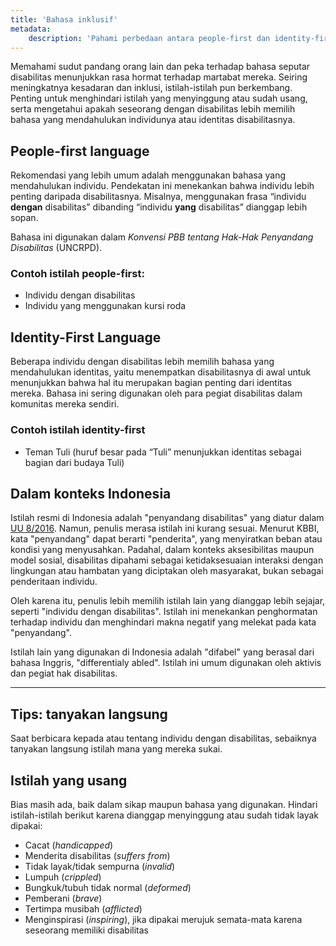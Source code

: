 ```yaml
---
title: 'Bahasa inklusif'
metadata:
    description: 'Pahami perbedaan antara people-first dan identity-first language dalam konteks disabilitas. Pelajari penggunaan istilah yang inklusif, hindari istilah yang menyinggung, dan kenali preferensi individu dalam penyebutan.'
---
```


Memahami sudut pandang orang lain dan peka terhadap bahasa seputar disabilitas menunjukkan rasa hormat terhadap martabat mereka. Seiring meningkatnya kesadaran dan inklusi, istilah-istilah pun berkembang. Penting untuk menghindari istilah yang menyinggung atau sudah usang, serta mengetahui apakah seseorang dengan disabilitas lebih memilih bahasa yang mendahulukan individunya atau identitas disabilitasnya.

## People-first language

Rekomendasi yang lebih umum adalah menggunakan bahasa yang mendahulukan individu. Pendekatan ini menekankan bahwa individu lebih penting daripada disabilitasnya. Misalnya, menggunakan frasa “individu **dengan** disabilitas” dibanding “individu **yang** disabilitas” dianggap lebih sopan.

Bahasa ini digunakan dalam *Konvensi PBB tentang Hak-Hak Penyandang Disabilitas* (UNCRPD).

### Contoh istilah people-first:
- Individu dengan disabilitas
- Individu yang menggunakan kursi roda

## Identity-First Language

Beberapa individu dengan disabilitas lebih memilih bahasa yang mendahulukan identitas, yaitu menempatkan disabilitasnya di awal untuk menunjukkan bahwa hal itu merupakan bagian penting dari identitas mereka. Bahasa ini sering digunakan oleh para pegiat disabilitas dalam komunitas mereka sendiri.

### Contoh istilah identity-first
- Teman Tuli (huruf besar pada “Tuli” menunjukkan identitas sebagai bagian dari budaya Tuli)

## Dalam konteks Indonesia
Istilah resmi di Indonesia adalah "penyandang disabilitas" yang diatur dalam [UU 8/2016](https://peraturan.bpk.go.id/Details/37251/uu-no-8-tahun-2016). Namun, penulis merasa istilah ini kurang sesuai. Menurut KBBI, kata "penyandang" dapat berarti "penderita", yang menyiratkan beban atau kondisi yang menyusahkan. Padahal, dalam konteks aksesibilitas maupun model sosial, disabilitas dipahami sebagai ketidaksesuaian interaksi dengan lingkungan atau hambatan yang diciptakan oleh masyarakat, bukan sebagai penderitaan individu.

Oleh karena itu, penulis lebih memilih istilah lain yang dianggap lebih sejajar, seperti "individu dengan disabilitas". Istilah ini menekankan penghormatan terhadap individu dan menghindari makna negatif yang melekat pada kata "penyandang".

Istilah lain yang digunakan di Indonesia adalah "difabel" yang berasal dari bahasa Inggris, "differentialy abled". Istilah ini umum digunakan oleh aktivis dan pegiat hak disabilitas.

---

## Tips: tanyakan langsung

Saat berbicara kepada atau tentang individu dengan disabilitas, sebaiknya tanyakan langsung istilah mana yang mereka sukai.

## Istilah yang usang

Bias masih ada, baik dalam sikap maupun bahasa yang digunakan. Hindari istilah-istilah berikut karena dianggap menyinggung atau sudah tidak layak dipakai:

- Cacat (*handicapped*)
- Menderita disabilitas (*suffers from*)
- Tidak layak/tidak sempurna (*invalid*)
- Lumpuh (*crippled*)
- Bungkuk/tubuh tidak normal (*deformed*)
- Pemberani (*brave*)
- Tertimpa musibah (*afflicted*)
- Menginspirasi (*inspiring*), jika dipakai merujuk semata-mata karena seseorang memiliki disabilitas
